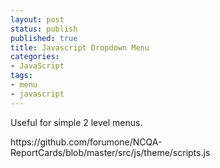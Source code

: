 ```yaml
---
layout: post
status: publish
published: true
title: Javascript Dropdown Menu
categories:
- JavaScript
tags:
- menu
- javascript
---
```

<p>Useful for simple 2 level menus.</p>
https://github.com/forumone/NCQA-ReportCards/blob/master/src/js/theme/scripts.js